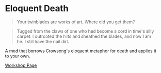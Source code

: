 # Eloquent Death
> Your twinblades are works of art. Where did you get them?

> Tugged from the claws of one who had become a cord in time's silly carpet. I outrooted the hilts and sheathed the blades, and now I am he. I still have the nail dirt.


A mod that borrows Crowsong's eloquent metaphor for death and applies it to your own.

[Workshop Page](https://steamcommunity.com/sharedfiles/filedetails/?id=2812445094)
